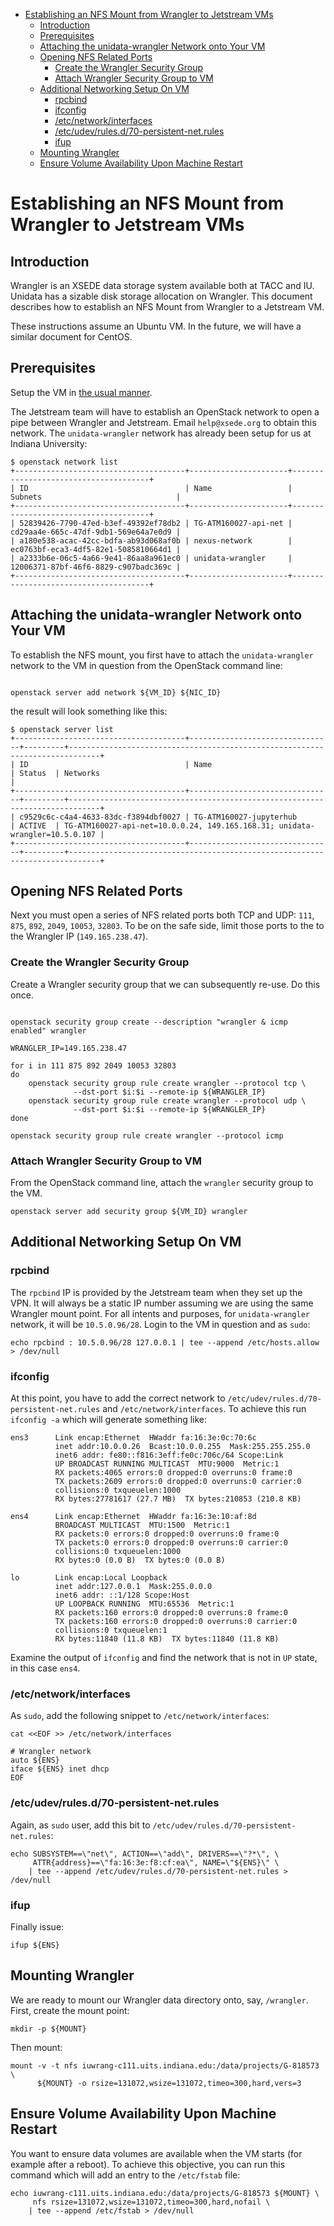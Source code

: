- [Establishing an NFS Mount from Wrangler to Jetstream VMs](#h-6F2C5533)
  - [Introduction](#h-21834535)
  - [Prerequisites](#h-F402F677)
  - [Attaching the unidata-wrangler Network onto Your VM](#h-4295622E)
  - [Opening NFS Related Ports](#h-86EAF003)
    - [Create the Wrangler Security Group](#h-C3E31F14)
    - [Attach Wrangler Security Group to VM](#h-FE477C60)
  - [Additional Networking Setup On VM](#h-8CC1C481)
    - [rpcbind](#h-4F9D6A34)
    - [ifconfig](#h-BF5FABB7)
    - [/etc/network/interfaces](#h-95D34D99)
    - [/etc/udev/rules.d/70-persistent-net.rules](#h-C4236EE6)
    - [ifup](#h-2188C4A9)
  - [Mounting Wrangler](#h-26D0062F)
  - [Ensure Volume Availability Upon Machine Restart](#h-D458816F)



<a id="h-6F2C5533"></a>

# Establishing an NFS Mount from Wrangler to Jetstream VMs


<a id="h-21834535"></a>

## Introduction

Wrangler is an XSEDE data storage system available both at TACC and IU. Unidata has a sizable disk storage allocation on Wrangler. This document describes how to establish an NFS Mount from Wrangler to a Jetstream VM.

These instructions assume an Ubuntu VM. In the future, we will have a similar document for CentOS.


<a id="h-F402F677"></a>

## Prerequisites

Setup the VM in [the usual manner](https://github.com/Unidata/xsede-jetstream/blob/master/vm-init-readme.md).

The Jetstream team will have to establish an OpenStack network to open a pipe between Wrangler and Jetstream. Email `help@xsede.org` to obtain this network. The `unidata-wrangler` network has already been setup for us at Indiana University:

```shell
$ openstack network list
+--------------------------------------+----------------------+--------------------------------------+
| ID                                   | Name                 | Subnets                              |
+--------------------------------------+----------------------+--------------------------------------+
| 52839426-7790-47ed-b3ef-49392ef78db2 | TG-ATM160027-api-net | cd29aa4e-665c-47df-9db1-569e64a7e0d9 |
| a180e538-acac-42cc-bdfa-ab93d068af0b | nexus-network        | ec0763bf-eca3-4df5-82e1-5085810664d1 |
| a2333b6e-06c5-4a66-9e41-86aa8a961ec0 | unidata-wrangler     | 12006371-87bf-46f6-8829-c907badc369c |
+--------------------------------------+----------------------+--------------------------------------+
```


<a id="h-4295622E"></a>

## Attaching the unidata-wrangler Network onto Your VM

To establish the NFS mount, you first have to attach the `unidata-wrangler` network to the VM in question from the OpenStack command line:

```shell

openstack server add network ${VM_ID} ${NIC_ID}
```

the result will look something like this:

```shell
$ openstack server list
+--------------------------------------+--------------------------------+---------+-----------------------------------------------------------------------------+
| ID                                   | Name                           | Status  | Networks                                                                    |
+--------------------------------------+--------------------------------+---------+-----------------------------------------------------------------------------+
| c9529c6c-c4a4-4633-83dc-f3894dbf0027 | TG-ATM160027-jupyterhub        | ACTIVE  | TG-ATM160027-api-net=10.0.0.24, 149.165.168.31; unidata-wrangler=10.5.0.107 |
+--------------------------------------+--------------------------------+---------+-----------------------------------------------------------------------------+
```


<a id="h-86EAF003"></a>

## Opening NFS Related Ports

Next you must open a series of NFS related ports both TCP and UDP: `111`, `875`, `892`, `2049`, `10053`, `32803`. To be on the safe side, limit those ports to the to the Wrangler IP (`149.165.238.47`).


<a id="h-C3E31F14"></a>

### Create the Wrangler Security Group

Create a Wrangler security group that we can subsequently re-use. Do this once.

```shell

openstack security group create --description "wrangler & icmp enabled" wrangler

WRANGLER_IP=149.165.238.47

for i in 111 875 892 2049 10053 32803
do
    openstack security group rule create wrangler --protocol tcp \
              --dst-port $i:$i --remote-ip ${WRANGLER_IP}
    openstack security group rule create wrangler --protocol udp \
              --dst-port $i:$i --remote-ip ${WRANGLER_IP}
done

openstack security group rule create wrangler --protocol icmp
```


<a id="h-FE477C60"></a>

### Attach Wrangler Security Group to VM

From the OpenStack command line, attach the `wrangler` security group to the VM.

```shell
openstack server add security group ${VM_ID} wrangler
```


<a id="h-8CC1C481"></a>

## Additional Networking Setup On VM


<a id="h-4F9D6A34"></a>

### rpcbind

The `rpcbind` IP is provided by the Jetstream team when they set up the VPN. It will always be a static IP number assuming we are using the same Wrangler mount point. For all intents and purposes, for `unidata-wrangler` network, it will be `10.5.0.96/28`. Login to the VM in question and as `sudo`:

```shell
echo rpcbind : 10.5.0.96/28 127.0.0.1 | tee --append /etc/hosts.allow > /dev/null
```


<a id="h-BF5FABB7"></a>

### ifconfig

At this point, you have to add the correct network to `/etc/udev/rules.d/70-persistent-net.rules` and `/etc/network/interfaces`. To achieve this run `ifconfig -a` which will generate something like:

```shell
ens3      Link encap:Ethernet  HWaddr fa:16:3e:0c:70:6c
          inet addr:10.0.0.26  Bcast:10.0.0.255  Mask:255.255.255.0
          inet6 addr: fe80::f816:3eff:fe0c:706c/64 Scope:Link
          UP BROADCAST RUNNING MULTICAST  MTU:9000  Metric:1
          RX packets:4065 errors:0 dropped:0 overruns:0 frame:0
          TX packets:2609 errors:0 dropped:0 overruns:0 carrier:0
          collisions:0 txqueuelen:1000
          RX bytes:27781617 (27.7 MB)  TX bytes:210853 (210.8 KB)

ens4      Link encap:Ethernet  HWaddr fa:16:3e:10:af:8d
          BROADCAST MULTICAST  MTU:1500  Metric:1
          RX packets:0 errors:0 dropped:0 overruns:0 frame:0
          TX packets:0 errors:0 dropped:0 overruns:0 carrier:0
          collisions:0 txqueuelen:1000
          RX bytes:0 (0.0 B)  TX bytes:0 (0.0 B)

lo        Link encap:Local Loopback
          inet addr:127.0.0.1  Mask:255.0.0.0
          inet6 addr: ::1/128 Scope:Host
          UP LOOPBACK RUNNING  MTU:65536  Metric:1
          RX packets:160 errors:0 dropped:0 overruns:0 frame:0
          TX packets:160 errors:0 dropped:0 overruns:0 carrier:0
          collisions:0 txqueuelen:1
          RX bytes:11840 (11.8 KB)  TX bytes:11840 (11.8 KB)
```

Examine the output of `ifconfig` and find the network that is not in `UP` state, in this case `ens4`.


<a id="h-95D34D99"></a>

### /etc/network/interfaces

As `sudo`, add the following snippet to `/etc/network/interfaces`:

```shell
cat <<EOF >> /etc/network/interfaces

# Wrangler network
auto ${ENS}
iface ${ENS} inet dhcp
EOF
```


<a id="h-C4236EE6"></a>

### /etc/udev/rules.d/70-persistent-net.rules

Again, as `sudo` user, add this bit to `/etc/udev/rules.d/70-persistent-net.rules`:

```shell
echo SUBSYSTEM==\"net\", ACTION==\"add\", DRIVERS==\"?*\", \
     ATTR{address}==\"fa:16:3e:f8:cf:ea\", NAME=\"${ENS}\" \
    | tee --append /etc/udev/rules.d/70-persistent-net.rules > /dev/null
```


<a id="h-2188C4A9"></a>

### ifup

Finally issue:

```shell
ifup ${ENS}
```


<a id="h-26D0062F"></a>

## Mounting Wrangler

We are ready to mount our Wrangler data directory onto, say, `/wrangler`. First, create the mount point:

```shell
mkdir -p ${MOUNT}
```

Then mount:

```shell
mount -v -t nfs iuwrang-c111.uits.indiana.edu:/data/projects/G-818573 \
      ${MOUNT} -o rsize=131072,wsize=131072,timeo=300,hard,vers=3
```


<a id="h-D458816F"></a>

## Ensure Volume Availability Upon Machine Restart

You want to ensure data volumes are available when the VM starts (for example after a reboot). To achieve this objective, you can run this command which will add an entry to the `/etc/fstab` file:

```shell
echo iuwrang-c111.uits.indiana.edu:/data/projects/G-818573 ${MOUNT} \
     nfs rsize=131072,wsize=131072,timeo=300,hard,nofail \
    | tee --append /etc/fstab > /dev/null
```
